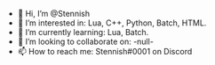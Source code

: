 - 👋 Hi, I’m @Stennish
- 👀 I’m interested in: Lua, C++, Python, Batch, HTML.
- 🌱 I’m currently learning: Lua, Batch.
- 💞️ I’m looking to collaborate on: -null-
- 📫 How to reach me: Stennish#0001 on Discord

<!---
Stennish/Stennish is a ✨ special ✨ repository because its `README.md` (this file) appears on your GitHub profile.
You can click the Preview link to take a look at your changes.
--->
